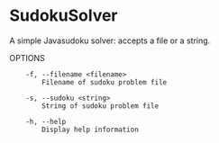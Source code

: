 SudokuSolver
============

A simple Javasudoku solver: accepts a file or a string.

OPTIONS

        -f, --filename <filename>
            Filename of sudoku problem file

        -s, --sudoku <string>                
            String of sudoku problem file

        -h, --help
            Display help information

